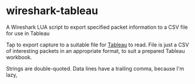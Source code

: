 # wireshark-tableau
A Wireshark LUA script to export specified packet information to a CSV file for use in Tableau

Tap to export capture to a suitable file for [Tableau](http://www.tableau.com) to read. File is just a CSV of interesting packets in an appropriate format, to suit a prepared Tableau workbook.

Strings are double-quoted. Data lines have a trailing comma, because I'm lazy,
